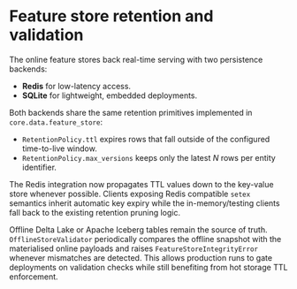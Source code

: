 # Feature store retention and validation

The online feature stores back real-time serving with two persistence
backends:

* **Redis** for low-latency access.
* **SQLite** for lightweight, embedded deployments.

Both backends share the same retention primitives implemented in
`core.data.feature_store`:

* `RetentionPolicy.ttl` expires rows that fall outside of the configured
  time-to-live window.
* `RetentionPolicy.max_versions` keeps only the latest *N* rows per
  entity identifier.

The Redis integration now propagates TTL values down to the key-value
store whenever possible. Clients exposing Redis compatible `setex`
semantics inherit automatic key expiry while the in-memory/testing
clients fall back to the existing retention pruning logic.

Offline Delta Lake or Apache Iceberg tables remain the source of truth.
`OfflineStoreValidator` periodically compares the offline snapshot with
the materialised online payloads and raises
`FeatureStoreIntegrityError` whenever mismatches are detected. This
allows production runs to gate deployments on validation checks while
still benefiting from hot storage TTL enforcement.
